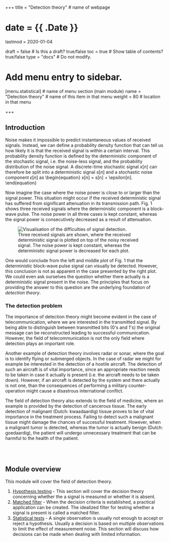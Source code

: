 +++
title = "Detection theory"         # name of webpage

# date = {{ .Date }}
lastmod = 2020-01-04

draft = false  # Is this a draft? true/false
toc = true  # Show table of contents? true/false
type = "docs"  # Do not modify.

# Add menu entry to sidebar.
[menu.statistical]                       # name of menu section (main module)
  name = "Detection theory"        # name of this item in that menu
  weight = 80                           # location in that menu

+++

## Introduction

Noise makes it impossible to predict instantaneous values of received signals. Instead, we can define a probability density function that can tell us how likely it is that the received signal is within a certain interval. This probability density function is defined by the deterministic component of the stochastic signal, i.e. the noise-less signal, and the probability distribution of the noise signal. A discrete-time stochastic signal $x[n]$ can therefore be split into a deterministic signal $s[n]$ and a stochastic noise component $\epsilon[n]$ as
\begin{equation}
    x[n] = s[n] + \epsilon[n].
\end{equation}

Now imagine the case where the noise power is close to or larger than the signal power. This situation might occur if the received deterministic signal has suffered from significant attenuation in its transmission path. Fig. 1 shows three received signals where the deterministic component is a block-wave pulse. The noise power in all three cases is kept constant, whereas the signal power is consecutively decreased as a result of attenuation.

<div style="max-width: 900px; margin: auto">
  <figure>
    <img
      src="/../files/7.Images/information/detection/detection_difficulties.svg"
      alt="Visualisation of the difficulties of signal detection."
    />
    <figcaption class="numbered">
      Three received signals are shown, where the received deterministic signal is plotted on top of the noisy received signal. The noise power is kept constant, whereas the deterministic signal power is decreased for each plot.
    </figcaption>
  </figure>
</div>

One would conclude from the left and middle plot of Fig. 1 that the deterministic block-wave pulse signal can visually be detected. However, this conclusion is not as apparent in the case presented by the right plot. We could even ask ourselves the question whether there actually is a deterministic signal present in the noise. The principles that focus on providing the answer to this question are the underlying foundation of <i>detection theory</i>.

### The detection problem
The importance of detection theory might become evident in the case of telecommunication, where we are interested in the transmitted signal. By being able to distinguish between transmitted bits (0's and 1's) the original message can be reconstructed leading to successful communication. However, the field of telecommunication is not the only field where detection plays an important role.

Another example of detection theory involves radar or sonar, where the goal is to identify flying or submerged objects. In the case of radar we might for example be interested in the detection of a hostile aircraft. The detection of such an aircraft is of vital importance, since an appropriate reaction needs to be taken in case it actually is present (i.e. the aircraft needs to be taken down). However, if an aircraft is detected by the system and there actually is not one, than the consequences of performing a military counter-operation might cause a disastrous international conflict.

The field of detection theory also extends to the field of medicine, where an example is provided by the detection of cancerous tissue. The early detection of malignant (Dutch: kwaadaardig) tissue proves to be of vital importance in the treatment process. Failing to detect such a malignant tissue might damage the chances of successful treatment. However, when a malignant tumor is detected, whereas the tumor is actually benign (Dutch: goedaardig), the patient will undergo unnecessary treatment that can be harmful to the health of the patient.

<br></br>

## Module overview
This module will cover the field of detection theory.

1. <a href="../../information/informationandcommunication_detection_hypothesis">Hypothesis testing</a> - This section will cover the decision theory concerning whether the a signal is measured or whether it is absent.
2. <a href="../../information/informationandcommunication_detection_matched">Matched filter</a> - When the decision criteria is established, a practical application can be created. The idealized filter for testing whether a signal is present is called a matched filter.
3. <a href="../../information/informationandcommunication_detection_tests">Statistical tests</a> - A single observation is usually not enough to accept or reject a hypothesis. Usually a decision is based on multiple observations to limit the effect of measurement noise. This section will discuss how decisions can be made when dealing with limited information.
